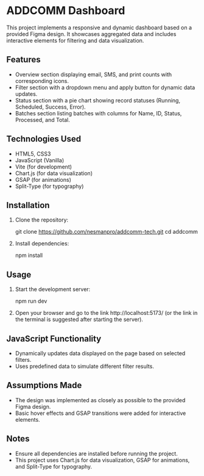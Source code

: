 # ADDCOMM Dashboard

This project implements a responsive and dynamic dashboard based on a provided Figma design. It showcases aggregated data and includes interactive elements for filtering and data visualization.

## Features

- Overview section displaying email, SMS, and print counts with corresponding icons.
- Filter section with a dropdown menu and apply button for dynamic data updates.
- Status section with a pie chart showing record statuses (Running, Scheduled, Success, Error).
- Batches section listing batches with columns for Name, ID, Status, Processed, and Total.

## Technologies Used

- HTML5, CSS3
- JavaScript (Vanilla)
- Vite (for development)
- Chart.js (for data visualization)
- GSAP (for animations)
- Split-Type (for typography)

## Installation

1. Clone the repository:

   git clone https://github.com/nesmanpro/addcomm-tech.git
   cd addcomm

2. Install dependencies:

   npm install

## Usage

1. Start the development server:

   npm run dev

2. Open your browser and go to the link http://localhost:5173/ (or the link in the terminal is suggested after starting the server).

## JavaScript Functionality

- Dynamically updates data displayed on the page based on selected filters.
- Uses predefined data to simulate different filter results.

## Assumptions Made

- The design was implemented as closely as possible to the provided Figma design.
- Basic hover effects and GSAP transitions were added for interactive elements.

## Notes

- Ensure all dependencies are installed before running the project.
- This project uses Chart.js for data visualization, GSAP for animations, and Split-Type for typography.
